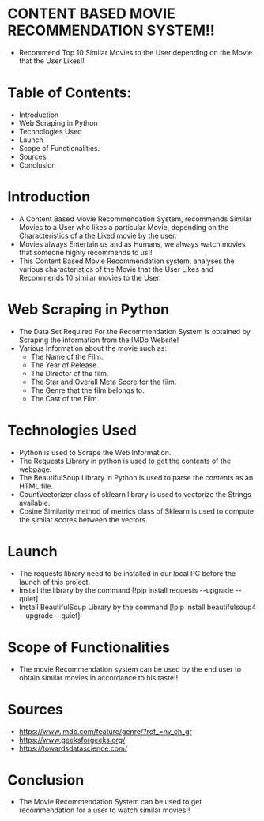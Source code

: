 # CONTENT BASED MOVIE RECOMMENDATION SYSTEM!!
- Recommend Top 10 Similar Movies to the User depending on the Movie that the User Likes!!

# Table of Contents:
- Introduction
- Web Scraping in Python
- Technologies Used
- Launch
- Scope of Functionalities.
- Sources
- Conclusion

# Introduction
- A Content Based Movie Recommendation System, recommends Similar Movies to a User who likes a particular Movie, depending on the Characteristics of a the Liked movie by the user.
- Movies always Entertain us and as Humans, we always watch movies that someone highly recommends to us!!
- This Content Based Movie Recommendation system, analyses the various characteristics of the Movie that the User Likes and Recommends 10 similar movies to the User.


# Web Scraping in Python
- The Data Set Required For the Recommendation System is obtained by Scraping the information from the IMDb Website!
- Various Information about the movie such as:
    - The Name of the Film.
    - The Year of Release.
    - The Director of the film.
    - The Star and Overall Meta Score for the film.
    - The Genre that the film belongs to.
    - The Cast of the Film.

# Technologies Used
- Python is used to Scrape the Web Information.
- The Requests Library in python is used to get the contents of the webpage.
- The BeautifulSoup Library in Python is used to parse the contents as an HTML file.
- CountVectorizer class of sklearn library is used to vectorize the Strings available.
- Cosine Similarity method of metrics class of Sklearn is used to compute the similar scores between the vectors.


# Launch
- The requests library need to be installed in our local PC before the launch of this project.
- Install the library by the command [!pip install requests --upgrade --quiet]
- Install BeautifulSoup Library by the command [!pip install beautifulsoup4 --upgrade --quiet]

# Scope of Functionalities
- The movie Recommendation system can be used by the end user to obtain similar movies in accordance to his taste!!

# Sources
- https://www.imdb.com/feature/genre/?ref_=nv_ch_gr
- https://www.geeksforgeeks.org/
- https://towardsdatascience.com/

# Conclusion
- The Movie Recommendation System can be used to get recommendation for a user to watch similar movies!!


```python

```
